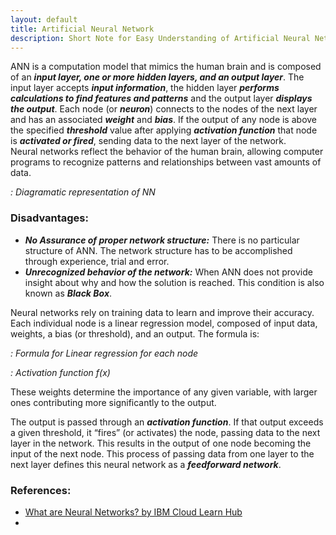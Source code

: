 ```yaml
---
layout: default
title: Artificial Neural Network
description: Short Note for Easy Understanding of Artificial Neural Network.
---
```


ANN is a computation model that mimics the human brain and is composed of an ***input layer, one or more hidden layers, and an output layer***. 
The input layer accepts ***input information***, the hidden layer ***performs calculations to find features and patterns*** and the output layer ***displays the output***. 
Each node (or ***neuron***) connects to the nodes of the next layer and has an associated ***weight*** and ***bias***. If the output of any node is above the specified ***threshold*** value after applying ***activation function*** that node is ***activated or fired***, sending data to the next layer of the network.  
Neural networks reflect the behavior of the human brain, allowing computer programs to recognize patterns and relationships between vast amounts of data.


*: Diagramatic representation of NN*

### Disadvantages:
- ***No Assurance of proper network structure:*** There is no particular structure of ANN. The network structure has to be accomplished through experience, trial and error.
- ***Unrecognized behavior of the network:*** When ANN does not provide insight about why and how the solution is reached. This condition is also known as ***Black Box***.


Neural networks rely on training data to learn and improve their accuracy.
Each individual node is a linear regression model, composed of input data, weights, a bias (or threshold), and an output. The formula is:



*: Formula for Linear regression for each node*

*: Activation function f(x)*

These weights determine the importance of any given variable, with larger ones contributing more significantly to the output.

The output is passed through an ***activation function***. If that output exceeds a given threshold, it “fires” (or activates) the node, passing data to the next layer in the network. This results in the output of one node becoming the input of the next node. This process of passing data from one layer to the next layer defines this neural network as a ***feedforward network***.


### References:
- [What are Neural Networks? by IBM Cloud Learn Hub](https://www.ibm.com/in-en/cloud/learn/neural-networks)
- 
